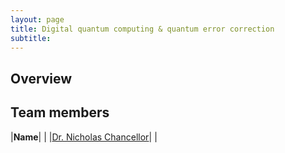 ```yaml
---
layout: page
title: Digital quantum computing & quantum error correction
subtitle:
---
```

## Overview

## Team members
|**Name**|   |
|[Dr. Nicholas Chancellor](https://www.durham.ac.uk/staff/nicholas-chancellor/)|   |